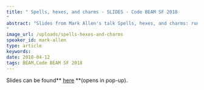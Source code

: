 ```yaml
---
title: " Spells, hexes, and charms - SLIDES - Code BEAM SF 2018
"
abstract: "Slides from Mark Allen's talk Spells, hexes, and charms: running your own private package service - Code BEAM SF 2018
"
image_url: /uploads/spells-hexes-and-charms
speaker_id: mark-allen
type: article
keywords: 
date: 2018-04-12
tags: BEAM,Code BEAM SF 2018
---
```

Slides can be found** <a href="/uploads/media/default/0001/01/d7aaf7e0c6bdb598df99c55c72fcb9f00894840d.pdf" target="_blank">here</a> **(opens in pop-up).
